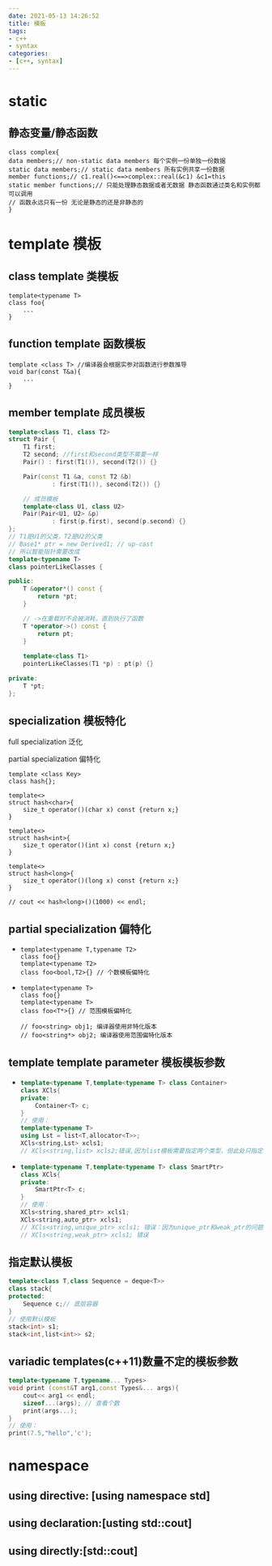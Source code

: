 ```yaml
---
date: 2021-05-13 14:26:52
title: 模板
tags:
- c++
- syntax
categories:
- [c++, syntax]
---
```


# static

## 静态变量/静态函数

```
class complex{
data members;// non-static data members 每个实例一份单独一份数据
static data members;// static data members 所有实例共享一份数据
member functions;// c1.real()<==>complex::real(&c1) &c1=this
static member functions;// 只能处理静态数据或者无数据 静态函数通过类名和实例都可以调用
// 函数永远只有一份 无论是静态的还是非静态的
}
```

# template 模板

## class template 类模板

```
template<typename T>
class foo{
	...
}
```

## function template 函数模板

```
template <class T> //编译器会根据实参对函数进行参数推导
void bar(const T&a){
	...
}
```

## member template 成员模板

```c++
template<class T1, class T2>
struct Pair {
    T1 first;
    T2 second; //first和second类型不需要一样
    Pair() : first(T1()), second(T2()) {}

    Pair(const T1 &a, const T2 &b)
            : first(T1()), second(T2()) {}

    // 成员模板
    template<class U1, class U2>
    Pair(Pair<U1, U2> &p)
            : first(p.first), second(p.second) {}
};
// T1是U1的父类，T2是U2的父类
// Base1* ptr = new Derived1; // up-cast
// 所以智能指针需要改成
template<typename T>
class pointerLikeClasses {

public:
    T &operator*() const {
        return *pt;
    }

    // ->在重载时不会被消耗，直到执行了函数
    T *operator->() const {
        return pt;
    }
	
	template<class T1>
    pointerLikeClasses(T1 *p) : pt(p) {}

private:
    T *pt;
};
```

## specialization 模板特化

full specialization 泛化

partial specialization 偏特化

```
template <class Key>
class hash{};

template<>
struct hash<char>{
	size_t operator()(char x) const {return x;}
}

template<>
struct hash<int>{
	size_t operator()(int x) const {return x;}
}

template<>
struct hash<long>{
	size_t operator()(long x) const {return x;}
}

// cout << hash<long>()(1000) << endl; 
```

## partial specialization 偏特化

- ```
  template<typename T,typename T2>
  class foo{}
  template<typename T2>
  class foo<bool,T2>{} // 个数模板偏特化
  ```

- ```
  template<typename T>
  class foo{}
  template<typename T>
  class foo<T*>{} // 范围模板偏特化
  
  // foo<string> obj1; 编译器使用非特化版本
  // foo<string*> obj2; 编译器使用范围偏特化版本
  ```

## template template parameter 模板模板参数

- ```c++
  template<typename T,template<typename T> class Container>
  class XCls{
  private:
      Container<T> c;
  }
  // 使用：
  template<typename T>
  using Lst = list<T,allocator<T>>;
  XCls<string,Lst> xcls1;
  // XCls<string,list> xcls2;错误,因为list模板需要指定两个类型，但此处只指定了一个
  ```

- ```c++
  template<typename T,template<typename T> class SmartPtr>
  class XCls{
  private:
      SmartPtr<T> c;
  }
  // 使用：
  XCls<string,shared_ptr> xcls1;
  XCls<string,auto_ptr> xcls1;
  // XCls<string,unique_ptr> xcls1; 错误：因为unique_ptr和weak_ptr的问题错误
  // XCls<string,weak_ptr> xcls1; 错误
  ```

## 指定默认模板

```c++
template<class T,class Sequence = deque<T>>
class stack{
protected:
	Sequence c;// 底层容器
}
// 使用默认模板
stack<int> s1;
stack<int,list<int>> s2;
```

## variadic templates(c++11)数量不定的模板参数

```c++
template<typename T,typename... Types>
void print (const&T arg1,const Types&... args){
	cout<< arg1 << endl;
    sizeof...(args); // 查看个数
	print(args...);
}
// 使用：
print(7.5,"hello",'c');
```



# namespace

## using directive: [using namespace std]

## using declaration:[usting std::cout]

## using directly:[std::cout]